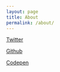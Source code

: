 ```yaml
---
layout: page
title: About
permalink: /about/
---
```


[Twitter](https://twitter.com/schoenwaldnils)

[Github](https://github.com/schoenwaldnils)

[Codepen](https://codepen.io/schoenwaldnils)
